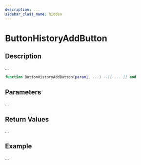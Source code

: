```yaml
---
description: ...
sidebar_class_name: hidden
---
```


# ButtonHistoryAddButton

## Description

...

```lua
function ButtonHistoryAddButton(param1, ...) --[[ ... ]] end
```

## Parameters

...

## Return Values

...

## Example

...

